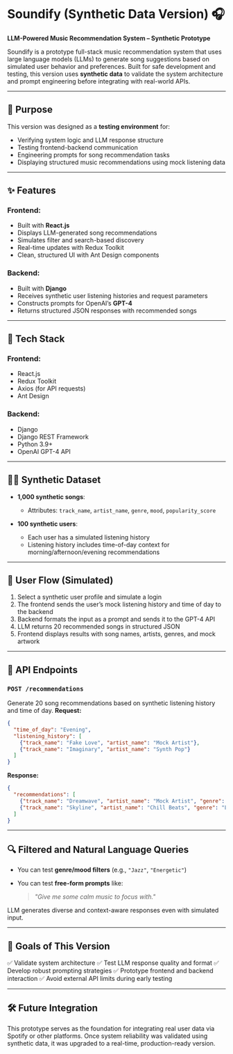 # Soundify (Synthetic Data Version) 🎧

**LLM-Powered Music Recommendation System – Synthetic Prototype**

Soundify is a prototype full-stack music recommendation system that uses large language models (LLMs) to generate song suggestions based on simulated user behavior and preferences. Built for safe development and testing, this version uses **synthetic data** to validate the system architecture and prompt engineering before integrating with real-world APIs.

---

## 🧪 Purpose

This version was designed as a **testing environment** for:

* Verifying system logic and LLM response structure
* Testing frontend-backend communication
* Engineering prompts for song recommendation tasks
* Displaying structured music recommendations using mock listening data

---

## ✨ Features

### Frontend:

* Built with **React.js**
* Displays LLM-generated song recommendations
* Simulates filter and search-based discovery
* Real-time updates with Redux Toolkit
* Clean, structured UI with Ant Design components

### Backend:

* Built with **Django**
* Receives synthetic user listening histories and request parameters
* Constructs prompts for OpenAI’s **GPT-4**
* Returns structured JSON responses with recommended songs

---

## 🧰 Tech Stack

### Frontend:

* React.js
* Redux Toolkit
* Axios (for API requests)
* Ant Design

### Backend:

* Django
* Django REST Framework
* Python 3.9+
* OpenAI GPT-4 API

---

## 🧑‍🔬 Synthetic Dataset

* **1,000 synthetic songs**:

  * Attributes: `track_name`, `artist_name`, `genre`, `mood`, `popularity_score`
* **100 synthetic users**:

  * Each user has a simulated listening history
  * Listening history includes time-of-day context for morning/afternoon/evening recommendations

---

## 🔄 User Flow (Simulated)

1. Select a synthetic user profile and simulate a login
2. The frontend sends the user’s mock listening history and time of day to the backend
3. Backend formats the input as a prompt and sends it to the GPT-4 API
4. LLM returns 20 recommended songs in structured JSON
5. Frontend displays results with song names, artists, genres, and mock artwork

---

## 📡 API Endpoints

### `POST /recommendations`

Generate 20 song recommendations based on synthetic listening history and time of day.
**Request:**

```json
{
  "time_of_day": "Evening",
  "listening_history": [
    {"track_name": "Fake Love", "artist_name": "Mock Artist"},
    {"track_name": "Imaginary", "artist_name": "Synth Pop"}
  ]
}
```

**Response:**

```json
{
  "recommendations": [
    {"track_name": "Dreamwave", "artist_name": "Mock Artist", "genre": "Pop"},
    {"track_name": "Skyline", "artist_name": "Chill Beats", "genre": "Lo-fi"}
  ]
}
```

---

## 🔍 Filtered and Natural Language Queries

* You can test **genre/mood filters** (e.g., `"Jazz"`, `"Energetic"`)
* You can test **free-form prompts** like:

  > *"Give me some calm music to focus with."*

LLM generates diverse and context-aware responses even with simulated input.

---

## 🎯 Goals of This Version

✅ Validate system architecture
✅ Test LLM response quality and format
✅ Develop robust prompting strategies
✅ Prototype frontend and backend interaction
✅ Avoid external API limits during early testing

---

## 🛠 Future Integration

This prototype serves as the foundation for integrating real user data via Spotify or other platforms. Once system reliability was validated using synthetic data, it was upgraded to a real-time, production-ready version.
